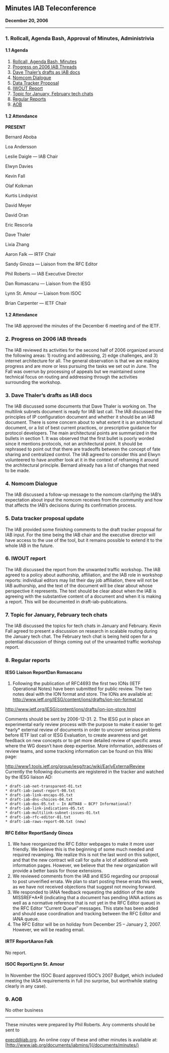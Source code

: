 
Minutes
IAB Teleconference
--------------------------


**December 20, 2006**




---


### 1. Rollcall, Agenda Bash, Approval of Minutes, Administrivia


#### 1.1 Agenda


1. [Rollcall, Agenda Bash, Minutes](#1)
2. [Progress on 2006 IAB Threads](#2)
3. [Dave Thaler’s drafts as IAB docs](#3)
4. [Nomcom Dialogue](#4)
5. [Data Tracker Proposal](#5)
6. [IWOUT Report](#6)
7. [Topic for January, February tech chats](#7)
8. [Regular Reports](#8)
9. [AOB](#9)


#### 1.2 Attendance


**PRESENT**  

Bernard Aboba  

Loa Andersson  

Leslie Daigle — IAB Chair  

Elwyn Davies  

Kevin Fall  

Olaf Kolkman  

Kurtis Lindqvist  

David Meyer  

David Oran  

Eric Rescorla  

Dave Thaler  

Lixia Zhang  

Aaron Falk — IRTF Chair  

Sandy Ginoza — Liaison from the RFC Editor  

Phil Roberts — IAB Executive Director  

Dan Romascanu — Liaison from the IESG  

Lynn St. Amour — Liaison from ISOC  

Brian Carpenter — IETF Chair


#### 1.2 Attendance


The IAB approved the minutes of the December 6 meeting and of the IETF.


### 2. Progress on 2006 IAB threads


The IAB reviewed its activities for the second half of 2006 organized around the following areas: 1) routing and addressing, 2) edge challenges, and 3) internet architecture for all. The general observation is that we are making progress and are more or less pursuing the tasks we set out in June. The Fall was overrun by processing of appeals but we maintained some technical focus on routing and addressing through the activities surrounding the workshop.


### 3. Dave Thaler’s drafts as IAB docs


The IAB discussed some documents that Dave Thaler is working on. The multilink subnets document is ready for IAB last call. The IAB discussed the principles of IP configuration document and whether it should be an IAB document. There is some concern about to what extent it is an architectural document, or a list of best current practices, or prescriptive guidance for protocol developers. The main architectural points are summarized in the bullets in section 1. It was observed that the first bullet is poorly worded since it mentions protocols, not an architectural point. It should be rephrased to point out that there are tradeoffs between the concept of fate sharing and centralized control. The IAB agreed to consider this and Elwyn volunteered to have another look at it in the context of reframing it around the architectural principle. Bernard already has a list of changes that need to be made.


### 4. Nomcom Dialogue


The IAB discussed a follow-up message to the nomcom clarifying the IAB’s expectation about input the nomcom receives from the community and how that affects the IAB’s decisions during its confirmation process.


### 5. Data tracker proposal update


The IAB provided some finishing comments to the draft tracker proposal for IAB input. For the time being the IAB chair and the executive director will have access to the use of the tool, but it remains possible to extend it to the whole IAB in the future.


### 6. IWOUT report


The IAB discussed the report from the unwanted traffic workshop. The IAB agreed to a policy about authorship, affiliation, and the IAB role in workshop reports: individual editors may list their day job affiliation, there will not be IAB authorship, and the text of the document will be clear about whose perspective it represents. The text should be clear about when the IAB is agreeing with the substantive content of a document and when it is making a report. This will be documented in draft-iab-publications.


### 7. Topic for January, February tech chats


The IAB discussed the topics for tech chats in January and February. Kevin Fall agreed to present a discussion on research in scalable routing during the January tech chat. The February tech chat is being held open for a potential discussion of things coming out of the unwanted traffic workshop report.


### 8. Regular reports


#### IESG Liaison ReportDan Romascanu


1. Following the publication of RFC4693 the first two IONs (IETF Operational Notes) have been submitted for public review. The two notes deal with the ION format and store. The IONs are available at:
<http://www.ietf.org/IESG/content/ions/drafts/ion-ion-format.txt>  

<http://www.ietf.org/IESG/content/ions/drafts/ion-ion-store.html>



Comments should be sent by 2006-12-31.
2. The IESG put in place an experimental early review process with the purpose to make it easier to get \*early\* external review of documents in order to uncover serious problems before IETF last call or IESG Evaluation, to create awareness and get feedback on new concepts or to get more detailed review of specific areas where the WG doesn’t have deep expertise. More information, addresses of review teams, and some tracking information can be found on this Wiki page:  

<http://www1.tools.ietf.org/group/iesg/trac/wiki/EarlyExternalReview>
Currently the following documents are registered in the tracker and watched by the IESG liaison AD:


	* draft-iab-net-transparent-01.txt
	* draft-iab-iwout-report-00.txt
	* draft-iab-link-encaps-05.txt
	* draft-iab-dns-choices-04.txt
	* draft-iab-dos-05.txt – In AUTH48 – BCP? Informational?
	* draft-iab-link-indications-05.txt
	* draft-iab-multilink-subnet-issues-01.txt
	* draft-iab-rfc-editor-01.txt
	* draft-iab-raws-report-00.txt (new)


#### RFC Editor ReportSandy Ginoza


1. We have reorganized the RFC Editor webpages to make it more user friendly. We believe this is the beginning of some much needed and required revamping.
We realize this is not the last word on this subject, and that the new contract will call for quite a lot of additional web information pages. However, we believe that the new organization will provide a better basis for those extensions.
2. We reviewed comments from the IAB and IESG regarding our proposal to post unverified errata. We plan to start posting these errata this week, as we have not received objections that suggest not moving forward.
3. We responded to IANA feedback requesting the addition of the state MISSREF\*A\*R (indicating that a document has pending IANA actions as well as a normative reference that is not yet in the RFC Editor queue) in the RFC Editor “Current Queue” messages. This state has been added and should ease coordination and tracking between the RFC Editor and IANA queue.
4. The RFC Editor will be on holiday from December 25 – January 2, 2007. However, we will be reading email.


#### IRTF ReportAaron Falk


No report.


#### ISOC ReportLynn St. Amour


In November the ISOC Board approved ISOC’s 2007 Budget, which included meeting the IASA requirements in full (no surprise, but worthwhile stating clearly in any case).


### 9. AOB


No other business




---


These minutes were prepared by Phil Roberts. Any comments should be sent to  

[execd@iab.org](mailto:execd@iab.org). An online copy of these and other minutes is available at:  [http://www.iab.org/documents/iabmins/](/documents/minutes/)


